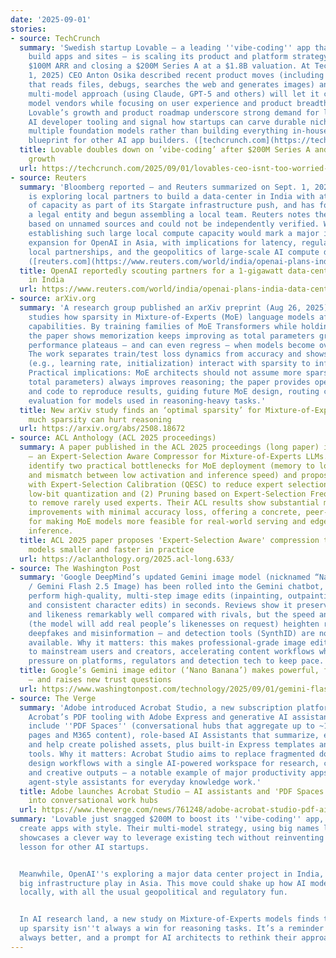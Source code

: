 ```yaml
---
date: '2025-09-01'
stories:
- source: TechCrunch
  summary: 'Swedish startup Lovable — a leading ''vibe‑coding'' app that helps non‑developers
    build apps and sites — is scaling its product and platform strategy after surpassing
    $100M ARR and closing a $200M Series A at a $1.8B valuation. At TechBBQ (Sept.
    1, 2025) CEO Anton Osika described recent product moves (including a shipped agent
    that reads files, debugs, searches the web and generates images) and argued Lovable’s
    multi‑model approach (using Claude, GPT‑5 and others) will let it compete with
    model vendors while focusing on user experience and product breadth. Why it matters:
    Lovable’s growth and product roadmap underscore strong demand for low‑code/no‑code
    AI developer tooling and signal how startups can carve durable niches by integrating
    multiple foundation models rather than building everything in‑house — a potential
    blueprint for other AI app builders. ([techcrunch.com](https://techcrunch.com/2025/09/01/lovables-ceo-isnt-too-worried-about-the-vibe-coding-competition/))'
  title: Lovable doubles down on ’vibe‑coding’ after $200M Series A and rapid ARR
    growth
  url: https://techcrunch.com/2025/09/01/lovables-ceo-isnt-too-worried-about-the-vibe-coding-competition/
- source: Reuters
  summary: 'Bloomberg reported — and Reuters summarized on Sept. 1, 2025 — that OpenAI
    is exploring local partners to build a data‑center in India with at least 1 gigawatt
    of capacity as part of its Stargate infrastructure push, and has formally registered
    a legal entity and begun assembling a local team. Reuters notes the report is
    based on unnamed sources and could not be independently verified. Why it matters:
    establishing such large local compute capacity would mark a major infrastructure
    expansion for OpenAI in Asia, with implications for latency, regulatory compliance,
    local partnerships, and the geopolitics of large‑scale AI compute deployment.
    ([reuters.com](https://www.reuters.com/world/india/openai-plans-india-data-center-with-least-1-gigawatt-capacity-bloomberg-news-2025-09-01/))'
  title: OpenAI reportedly scouting partners for a 1‑gigawatt data‑center project
    in India
  url: https://www.reuters.com/world/india/openai-plans-india-data-center-with-least-1-gigawatt-capacity-bloomberg-news-2025-09-01/
- source: arXiv.org
  summary: 'A research group published an arXiv preprint (Aug 26, 2025) that systematically
    studies how sparsity in Mixture‑of‑Experts (MoE) language models affects different
    capabilities. By training families of MoE Transformers while holding compute fixed,
    the paper shows memorization keeps improving as total parameters grow but reasoning
    performance plateaus — and can even regress — when models become overly sparse.
    The work separates train/test loss dynamics from accuracy and shows classic hyperparameters
    (e.g., learning rate, initialization) interact with sparsity to influence generalization.
    Practical implications: MoE architects should not assume more sparsity (or more
    total parameters) always improves reasoning; the paper provides open checkpoints
    and code to reproduce results, guiding future MoE design, routing choices, and
    evaluation for models used in reasoning‑heavy tasks.'
  title: New arXiv study finds an ‘optimal sparsity’ for Mixture‑of‑Experts — too
    much sparsity can hurt reasoning
  url: https://arxiv.org/abs/2508.18672
- source: ACL Anthology (ACL 2025 proceedings)
  summary: A paper published in the ACL 2025 proceedings (long paper) introduces EAC‑MoE
    — an Expert‑Selection Aware Compressor for Mixture‑of‑Experts LLMs. The authors
    identify two practical bottlenecks for MoE deployment (memory to load all experts
    and mismatch between low activation and inference speed) and propose (1) Quantization
    with Expert‑Selection Calibration (QESC) to reduce expert selection bias under
    low‑bit quantization and (2) Pruning based on Expert‑Selection Frequency (PESF)
    to remove rarely used experts. Their ACL results show substantial memory and latency
    improvements with minimal accuracy loss, offering a concrete, peer‑reviewed recipe
    for making MoE models more feasible for real‑world serving and edge/enterprise
    inference.
  title: ACL 2025 paper proposes 'Expert‑Selection Aware' compression to make MoE
    models smaller and faster in practice
  url: https://aclanthology.org/2025.acl-long.633/
- source: The Washington Post
  summary: 'Google DeepMind’s updated Gemini image model (nicknamed “Nano Banana”
    / Gemini Flash 2.5 Image) has been rolled into the Gemini chatbot, letting users
    perform high-quality, multi-step image edits (inpainting, outpainting, style transfer
    and consistent character edits) in seconds. Reviews show it preserves context
    and likeness remarkably well compared with rivals, but the speed and permissiveness
    (the model will add real people’s likenesses on request) heighten risks around
    deepfakes and misinformation — and detection tools (SynthID) are not yet broadly
    available. Why it matters: this makes professional-grade image editing accessible
    to mainstream users and creators, accelerating content workflows while renewing
    pressure on platforms, regulators and detection tech to keep pace.'
  title: Google’s Gemini image editor (‘Nano Banana’) makes powerful, fast photo edits
    — and raises new trust questions
  url: https://www.washingtonpost.com/technology/2025/09/01/gemini-flash-nano-banana-ai-photo-editing/
- source: The Verge
  summary: 'Adobe introduced Acrobat Studio, a new subscription platform that blends
    Acrobat’s PDF tooling with Adobe Express and generative AI assistants. Key features
    include ''PDF Spaces'' (conversational hubs that aggregate up to ~100 files, web
    pages and M365 content), role-based AI Assistants that summarize, extract citations
    and help create polished assets, plus built-in Express templates and Firefly generative
    tools. Why it matters: Acrobat Studio aims to replace fragmented document and
    design workflows with a single AI-powered workspace for research, contracts, reports
    and creative outputs — a notable example of major productivity apps embedding
    agent-style assistants for everyday knowledge work.'
  title: Adobe launches Acrobat Studio — AI assistants and 'PDF Spaces' turn documents
    into conversational work hubs
  url: https://www.theverge.com/news/761248/adobe-acrobat-studio-pdf-ai-workspace-app
summary: 'Lovable just snagged $200M to boost its ''vibe-coding'' app, helping non-developers
  create apps with style. Their multi-model strategy, using big names like GPT-5,
  showcases a clever way to leverage existing tech without reinventing the wheel—a
  lesson for other AI startups.


  Meanwhile, OpenAI''s exploring a major data center project in India, signaling a
  big infrastructure play in Asia. This move could shake up how AI models operate
  locally, with all the usual geopolitical and regulatory fun.


  In AI research land, a new study on Mixture-of-Experts models finds that cranking
  up sparsity isn''t always a win for reasoning tasks. It’s a reminder that more isn''t
  always better, and a prompt for AI architects to rethink their approach.'
---
```


<!-- Generated with AI web search 2025-09-01 13:14 UTC -->
